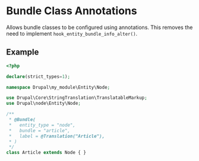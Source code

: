 # Bundle Class Annotations

Allows bundle classes to be configured using annotations. This removes the need
to implement `hook_entity_bundle_info_alter()`.

## Example

```php
<?php

declare(strict_types=1);

namespace Drupal\my_module\Entity\Node;

use Drupal\Core\StringTranslation\TranslatableMarkup;
use Drupal\node\Entity\Node;

/**
 * @Bundle(
 *   entity_type = "node",
 *   bundle = "article",
 *   label = @Translation("Article"),
 * )
 */
class Article extends Node { }
```
